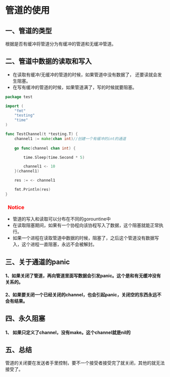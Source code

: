 # 管道的使用



## 一、管道的类型

根据是否有缓冲将管道分为有缓冲的管道和无缓冲管道。



## 二、管道中数据的读取和写入

* 在读取有缓冲/无缓冲的管道的时候，如果管道中没有数据了， 还要读就会发生阻塞。
* 在写有缓冲的管道的时候，如果管道满了，写的时候就要阻塞。

```go
package test

import (
	"fmt"
	"testing"
	"time"
)

func TestChannel(t *testing.T) {
	channel1 := make(chan int)//创建一个有缓冲的int的通道
	
	go func(channel chan int) {

		time.Sleep(time.Second * 5)

		channel1 <- 10
	}(channel1)

	res := <- channel1

	fmt.Println(res)
}

```

### <font color=#00ffff>  </font><font color=red>Notice</font>

* 管道的写入和读取可以分布在不同的gorountine中
* 在读取阻塞期间，如果有一个协程向该协程写入了数据，这个阻塞就能正常执行。
* 如果一个进程在读取管道中数据的时候，阻塞了，之后这个管道没有数据写入，这个进程一直阻塞，永远不会被解封。



## 三、关于通道的panic

#### 1、如果关闭了管道，再向管道里面写数据会引发panic。这个是和有无缓冲没有关系的。

#### 2、如果要关闭一个已经关闭的channel，也会引起panic，关闭空的东西永远不会有结果。



## 四、永久阻塞

#### 1、 如果只定义了channel，没有make。这个channel就是nil的

#### 

## 五、总结

管道的关闭要在发送者手里控制，要不一个接受者接受完了就关闭，其他的就无法接受了。

